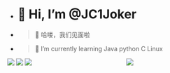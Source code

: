 - # 👋 Hi, I’m @JC1Joker
- > 👀 哈喽，我们见面啦
- > 🌱 I’m currently learning Java python C Linux

<!---
JC1Joker/JC1Joker is a ✨ special ✨ repository because its `README.md` (this file) appears on your GitHub profile.
You can click the Preview link to take a look at your changes.
--->

<div align="left" style="float:left;"> <img src="https://metrics.lecoq.io/JC1Joker?template=classic&config.timezone=Asia%2FShanghai"> 
 <img src="https://github-readme-stats.vercel.app/api/top-langs/?username=JC1Joker&hide_title=true&hide_border=true&layout=compact&langs_count=6&text_color=000&icon_color=fff&bg_color=0,52fa5a,4dfcff,c64dff&theme=graywhite" />
  <img src="https://stats.justsong.cn/api/csdn?id=weixin_53407594">
</div>


</div>
<div align="center"> <img src="https://activity-graph.herokuapp.com/graph?username=JC1Joker&theme=xcode" /> </div>
